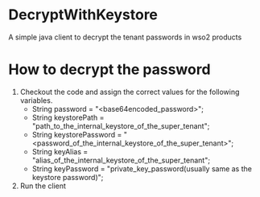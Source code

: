 # DecryptWithKeystore
A simple java client to decrypt the tenant passwords in wso2 products

# How to decrypt the password

1. Checkout the code and assign the correct values for the following variables.
   - String password = "<base64encoded_password>";
   - String keystorePath = "path_to_the_internal_keystore_of_the_super_tenant";
   - String keystorePassword = "<password_of_the_internal_keystore_of_the_super_tenant>";
   - String keyAlias = "alias_of_the_internal_keystore_of_the_super_tenant";
   - String keyPassword = "private_key_password(usually same as the keystore password)";
2. Run the client
